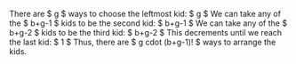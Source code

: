 There are $ g $ ways to choose the leftmost kid: $ g $ 
We can take any of the $ b+g-1 $ kids to be the second kid: $ b+g-1 $ 
We can take any of the $ b+g-2 $ kids to be the third kid: $ b+g-2 $ 
This decrements until we reach the last kid: $ 1 $ 
Thus, there are $ g cdot (b+g-1)! $ ways to arrange the kids.
